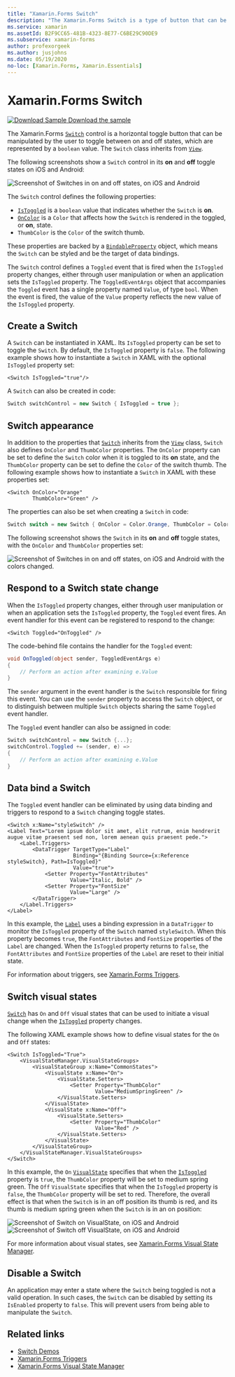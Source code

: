 ```yaml
---
title: "Xamarin.Forms Switch"
description: "The Xamarin.Forms Switch is a type of button that can be manipulated by the user to toggle between on and off states. This article explains how to use the Switch class to display a toggling UI element."
ms.service: xamarin
ms.assetId: B2F9CC65-481B-4323-8E77-C6BE29C90DE9
ms.subservice: xamarin-forms
author: profexorgeek
ms.author: jusjohns
ms.date: 05/19/2020
no-loc: [Xamarin.Forms, Xamarin.Essentials]
---
```


# Xamarin.Forms Switch

[![Download Sample](~/media/shared/download.png) Download the sample](/samples/xamarin/xamarin-forms-samples/userinterface-switchdemos/)

The Xamarin.Forms [`Switch`](xref:Xamarin.Forms.Switch) control is a horizontal toggle button that can be manipulated by the user to toggle between on and off states, which are represented by a `boolean` value. The `Switch` class inherits from [`View`](xref:Xamarin.Forms.View).

The following screenshots show a `Switch` control in its **on** and **off** toggle states on iOS and Android:

![Screenshot of Switches in on and off states, on iOS and Android](switch-images/switch-states-default.png "Switches on iOS and Android")

The `Switch` control defines the following properties:

- [`IsToggled`](xref:Xamarin.Forms.Switch.IsToggled) is a `boolean` value that indicates whether the `Switch` is **on**.
- [`OnColor`](xref:Xamarin.Forms.Switch.OnColor) is a `Color` that affects how the `Switch` is rendered in the toggled, or **on**, state.
- `ThumbColor` is the `Color` of the switch thumb.

These properties are backed by a [`BindableProperty`](xref:Xamarin.Forms.BindableProperty) object, which means the `Switch` can be styled and be the target of data bindings.

The `Switch` control defines a `Toggled` event that is fired when the `IsToggled` property changes, either through user manipulation or when an application sets the `IsToggled` property. The `ToggledEventArgs` object that accompanies the `Toggled` event has a single property named `Value`, of type `bool`. When the event is fired, the value of the `Value` property reflects the new value of the `IsToggled` property.

## Create a Switch

A `Switch` can be instantiated in XAML. Its `IsToggled` property can be set to toggle the `Switch`. By default, the `IsToggled` property is `false`. The following example shows how to instantiate a `Switch` in XAML with the optional `IsToggled` property set:

```xaml
<Switch IsToggled="true"/>
```

A `Switch` can also be created in code:

```csharp
Switch switchControl = new Switch { IsToggled = true };
```

## Switch appearance

In addition to the properties that [`Switch`](xref:Xamarin.Forms.Switch) inherits from the [`View`](xref:Xamarin.Forms.View) class, `Switch` also defines `OnColor` and `ThumbColor` properties. The `OnColor` property can be set to define the `Switch` color when it is toggled to its **on** state, and the `ThumbColor` property can be set to define the `Color` of the switch thumb. The following example shows how to instantiate a `Switch` in XAML with these properties set:

```xaml
<Switch OnColor="Orange"
        ThumbColor="Green" />
```

The properties can also be set when creating a `Switch` in code:

```csharp
Switch switch = new Switch { OnColor = Color.Orange, ThumbColor = Color.Green };
```

The following screenshot shows the `Switch` in its **on** and **off** toggle states, with the `OnColor` and `ThumbColor` properties set:

![Screenshot of Switches in on and off states, on iOS and Android with the colors changed.](switch-images/switch-states-colors.png "Switches on iOS and Android")

## Respond to a Switch state change

When the `IsToggled` property changes, either through user manipulation or when an application sets the `IsToggled` property, the `Toggled` event fires. An event handler for this event can be registered to respond to the change:

```xaml
<Switch Toggled="OnToggled" />
```

The code-behind file contains the handler for the `Toggled` event:

```csharp
void OnToggled(object sender, ToggledEventArgs e)
{
    // Perform an action after examining e.Value
}
```

The `sender` argument in the event handler is the `Switch` responsible for firing this event. You can use the `sender` property to access the `Switch` object, or to distinguish between multiple `Switch` objects sharing the same `Toggled` event handler.

The `Toggled` event handler can also be assigned in code:

```csharp
Switch switchControl = new Switch {...};
switchControl.Toggled += (sender, e) =>
{
    // Perform an action after examining e.Value
}
```

## Data bind a Switch

The `Toggled` event handler can be eliminated by using data binding and triggers to respond to a `Switch` changing toggle states.

```xaml
<Switch x:Name="styleSwitch" />
<Label Text="Lorem ipsum dolor sit amet, elit rutrum, enim hendrerit augue vitae praesent sed non, lorem aenean quis praesent pede.">
    <Label.Triggers>
        <DataTrigger TargetType="Label"
                     Binding="{Binding Source={x:Reference styleSwitch}, Path=IsToggled}"
                     Value="true">
            <Setter Property="FontAttributes"
                    Value="Italic, Bold" />
            <Setter Property="FontSize"
                    Value="Large" />
        </DataTrigger>
    </Label.Triggers>
</Label>
```

In this example, the [`Label`](xref:Xamarin.Forms.Label) uses a binding expression in a `DataTrigger` to monitor the `IsToggled` property of the `Switch` named `styleSwitch`. When this property becomes `true`, the `FontAttributes` and `FontSize` properties of the `Label` are changed. When the `IsToggled` property returns to `false`, the `FontAttributes` and `FontSize` properties of the `Label` are reset to their initial state.

For information about triggers, see [Xamarin.Forms Triggers](~/xamarin-forms/app-fundamentals/triggers.md).

## Switch visual states

[`Switch`](xref:Xamarin.Forms.Switch) has `On` and `Off` visual states that can be used to initiate a visual change when the [`IsToggled`](xref:Xamarin.Forms.Switch.IsToggled) property changes.

The following XAML example shows how to define visual states for the `On` and `Off` states:

```xaml
<Switch IsToggled="True">
    <VisualStateManager.VisualStateGroups>
        <VisualStateGroup x:Name="CommonStates">
            <VisualState x:Name="On">
                <VisualState.Setters>
                    <Setter Property="ThumbColor"
                            Value="MediumSpringGreen" />
                </VisualState.Setters>
            </VisualState>
            <VisualState x:Name="Off">
                <VisualState.Setters>
                    <Setter Property="ThumbColor"
                            Value="Red" />
                </VisualState.Setters>
            </VisualState>
        </VisualStateGroup>
    </VisualStateManager.VisualStateGroups>
</Switch>
```

In this example, the `On` [`VisualState`](xref:Xamarin.Forms.VisualState) specifies that when the [`IsToggled`](xref:Xamarin.Forms.Switch.IsToggled) property is `true`, the `ThumbColor` property will be set to medium spring green. The `Off` `VisualState` specifies that when the `IsToggled` property is `false`, the `ThumbColor` property will be set to red. Therefore, the overall effect is that when the `Switch` is in an off position its thumb is red, and its thumb is medium spring green when the `Switch` is in an on position:

![Screenshot of Switch on VisualState, on iOS and Android](switch-images/on-visualstate.png "Switch on VisualState")
![Screenshot of Switch off VisualState, on iOS and Android](switch-images/off-visualstate.png "Switch off VisualState")

For more information about visual states, see [Xamarin.Forms Visual State Manager](~/xamarin-forms/user-interface/visual-state-manager.md).

## Disable a Switch

An application may enter a state where the `Switch` being toggled is not a valid operation. In such cases, the `Switch` can be disabled by setting its `IsEnabled` property to `false`. This will prevent users from being able to manipulate the `Switch`.

## Related links

- [Switch Demos](/samples/xamarin/xamarin-forms-samples/userinterface-switchdemos/)
- [Xamarin.Forms Triggers](~/xamarin-forms/app-fundamentals/triggers.md)
- [Xamarin.Forms Visual State Manager](~/xamarin-forms/user-interface/visual-state-manager.md)